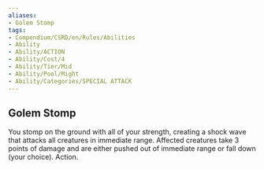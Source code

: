 ```yaml
---
aliases:
- Golem Stomp
tags:
- Compendium/CSRD/en/Rules/Abilities
- Ability
- Ability/ACTION
- Ability/Cost/4
- Ability/Tier/Mid
- Ability/Pool/Might
- Ability/Categories/SPECIAL ATTACK
---
```


  
## Golem Stomp  
You stomp on the ground with all of your strength, creating a shock wave that attacks all creatures in immediate range. Affected creatures take 3 points of damage and are either pushed out of immediate range or fall down (your choice). Action. 